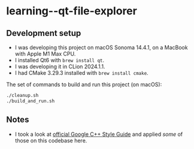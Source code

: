 # learning--qt-file-explorer

## Development setup

- I was developing this project on macOS Sonoma 14.4.1, on a MacBook with Apple M1 Max CPU.
- I installed Qt6 with `brew install qt`.
- I was developing it in CLion 2024.1.1.
- I had CMake 3.29.3 installed with `brew install cmake`.

The set of commands to build and run this project (on macOS):

```sh
./cleanup.sh
./build_and_run.sh
```

## Notes

- I took a look at [official Google C++ Style Guide](https://google.github.io/styleguide/cppguide.html) and applied
  *some*
  of those on this codebase here.